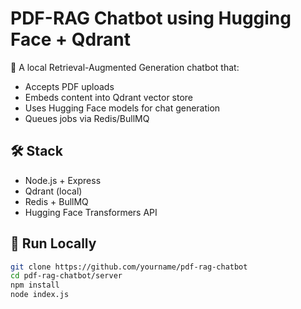 # PDF-RAG Chatbot using Hugging Face + Qdrant

🧠 A local Retrieval-Augmented Generation chatbot that:
- Accepts PDF uploads
- Embeds content into Qdrant vector store
- Uses Hugging Face models for chat generation
- Queues jobs via Redis/BullMQ

## 🛠 Stack
- Node.js + Express
- Qdrant (local)
- Redis + BullMQ
- Hugging Face Transformers API

## 🔧 Run Locally

```bash
git clone https://github.com/yourname/pdf-rag-chatbot
cd pdf-rag-chatbot/server
npm install
node index.js
